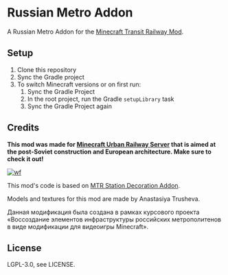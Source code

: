 # Russian Metro Addon
A Russian Metro Addon for the [Minecraft Transit Railway Mod](https://modrinth.com/mod/minecraft-transit-railway).

## Setup

1. Clone this repository
2. Sync the Gradle project
3. To switch Minecraft versions or on first run:
    1. Sync the Gradle Project
    2. In the root project, run the Gradle `setupLibrary` task
    3. Sync the Gradle Project again

## Credits
**This mod was made for [Minecraft Urban Railway Server](https://murs-mc.ru) that is aimed at the post-Soviet construction and European architecture. Make sure to check it out!**

[![wf](https://wiki.murs-mc.ru/w/images/thumb/4/43/MURS_Logo_Rounded.png/150px-MURS_Logo_Rounded.png "MURS Logo")](https://murs-mc.ru)

This mod's code is based on [MTR Station Decoration Addon](https://github.com/AIDA64S/MTR-Station-Decoration-Addon).

Models and textures for this mod are made by Anastasiya Trusheva.

Данная модификация была создана в рамках курсового проекта «Воссоздание элементов инфраструктуры российских метрополитенов в виде модификации для видеоигры Minecraft».

## License
LGPL-3.0, see LICENSE.
